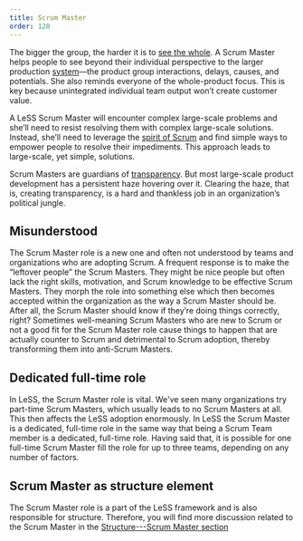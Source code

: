 ```yaml
---
title: Scrum Master
order: 120
---
```


The bigger the group, the harder it is to [see the whole](../principles/whole-product-focus.html). A Scrum Master helps people to see beyond their individual perspective to the larger production [system](../principles/systems-thinking.html)—the product group interactions, delays, causes, and potentials. She also reminds everyone of the whole-product focus. This is key because unintegrated individual team output won’t create customer value.

A LeSS Scrum Master will encounter complex large-scale problems and she’ll need to resist resolving them with complex large-scale solutions. Instead, she’ll need to leverage the [spirit of Scrum](../principles/large_scale_scrum_is_scrum.html) and find simple ways to empower people to resolve their impediments. This approach leads to large-scale, yet simple, solutions.

Scrum Masters are guardians of [transparency](../principles/transparency.html). But most large-scale product development has a persistent haze hovering over it. Clearing the haze, that is, creating transparency, is a hard and thankless job in an organization’s political jungle.

## Misunderstood

The Scrum Master role is a new one and often not understood by teams and organizations who are adopting Scrum. A frequent response is to make the “leftover people” the Scrum Masters. They might be nice people but often lack the right skills, motivation, and Scrum knowledge to be effective Scrum Masters. They morph the role into something else which then becomes accepted within the organization as the way a Scrum Master should be. After all, the Scrum Master should know if they’re doing things correctly, right? Sometimes well-meaning Scrum Masters who are new to Scrum or not a good fit for the Scrum Master role cause things to happen that are actually counter to Scrum and detrimental to Scrum adoption, thereby transforming them into anti-Scrum Masters.

## Dedicated full-time role

In LeSS, the Scrum Master role is vital. We've seen many organizations try part-time Scrum Masters, which usually leads to no Scrum Masters at all. This then affects the LeSS adoption enormously. In LeSS the Scrum Master is a dedicated, full-time role in the same way that being a Scrum Team member is a dedicated, full-time role. Having said that, it is possible for one full-time Scrum Master fill the role for up to three teams, depending on any number of factors.

## Scrum Master as structure element

The Scrum Master role is a part of the LeSS framework and is also responsible for structure. Therefore, you will find more discussion related to the Scrum Master in the [Structure---Scrum Master section](../structure/scrummaster.html)

